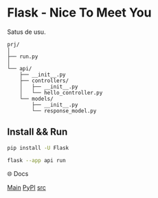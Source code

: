 # Flask - Nice To Meet You

Satus de usu.


```plaintext
prj/
│
├── run.py
│
└── api/
    ├── __init__.py
    ├── controllers/
    │   ├── __init__.py
    │   └── hello_controller.py
    └── models/
		├── __init__.py
		└── response_model.py
```

## Install && Run

```bash
pip install -U Flask
```

```bash
flask --app api run
```


🌐 Docs

[Main](https://flask.palletsprojects.com/en/3.0.x/)
[PyPI](https://pypi.org/project/Flask/)
[src](https://github.com/pallets/flask/)

